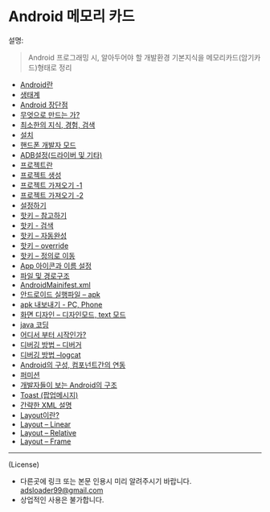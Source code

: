 # Android 메모리 카드
설명:
> Android 프로그래밍 시, 알아두어야 할 개발환경 기본지식을 메모리카드(암기카드)형태로 정리

- [Android란](/doc/1.md)
- [생태계](/doc/2.md)
- [Android 장단점](/doc/3.md)
- [무엇으로 만드는 가?](/doc/4.md)
- [최소한의 지식, 경험, 검색](/doc/5.md)
- [설치](/doc/6.md)
- [핸드폰 개발자 모드](/doc/7.md)
- [ADB설정(드라이버 및 기타)](/doc/8.md)
- [프로젝트란](/doc/9.md)
- [프로젝트 생성](/doc/10.md)
- [프로젝트 가져오기 -1 ](/doc/11.md)
- [프로젝트 가져오기 -2 ](/doc/12.md)
- [설정하기](/doc/13.md)
- [핫키 – 참고하기](/doc/14.md)
- [핫키 - 검색](/doc/15.md)
- [핫키 – 자동완성](/doc/16.md)
- [핫키 – override](/doc/17.md)
- [핫키 – 정의로 이동](/doc/18.md)
- [App 아이콘과 이름 설정](/doc/19.md)
- [파일 및 경로구조](/doc/20.md)
- [AndroidMainifest.xml](/doc/21.md)
- [안드로이드 실행파일 – apk](/doc/22.md)
- [apk 내보내기 - PC, Phone](/doc/23.md)
- [화면 디자인 – 디자인모드, text 모드](/doc/24.md)
- [java 코딩](/doc/25.md)
- [어디서 부터 시작인가?](/doc/26.md)
- [디버깅 방법 – 디버거](/doc/27.md)
- [디버깅 방법 –logcat](/doc/28.md)
- [Android의 구성, 컴포넌트간의 연동](/doc/29.md)
- [퍼미션](/doc/30.md)
- [개발자들이 보는  Android의 구조](/doc/31.md)
- [Toast (팝업메시지)](/doc/32.md)
- [간략한 XML 설명](/doc/33.md)
- [Layout이란?](/doc/34.md)
- [Layout – Linear](/doc/35.md)
- [Layout – Relative](/doc/36.md)
- [Layout – Frame](/doc/37.md)

----
(License) 
- 다른곳에 링크 또는 본문 인용시 미리 알려주시기 바랍니다. adsloader99@gmail.com 
- 상업적인 사용은 불가합니다. 

